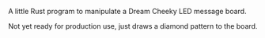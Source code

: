 A little Rust program to manipulate a Dream Cheeky LED message board.

Not yet ready for production use, just draws a diamond pattern to the board.
